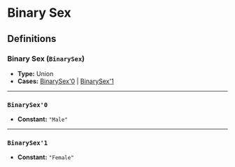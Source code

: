 # Binary Sex

## Definitions

### <a name="BinarySex"></a> Binary Sex (`BinarySex`)

- **Type:** Union
- **Cases:** <a href="#BinarySex'0">BinarySex'0</a> | <a href="#BinarySex'1">BinarySex'1</a>

---

### <a name="BinarySex'0"></a> `BinarySex'0`

- **Constant:** `"Male"`

---

### <a name="BinarySex'1"></a> `BinarySex'1`

- **Constant:** `"Female"`
